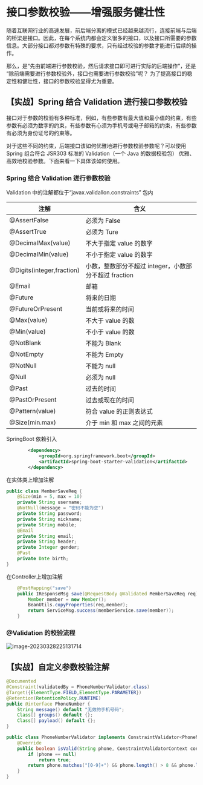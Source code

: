 # 接口参数校验——增强服务健壮性

随着互联网行业的高速发展，前后端分离的模式已经越来越流行，连接前端与后端的桥梁是接口。因此，在每个系统内都会定义很多的接口，以及接口所需要的参数信息。大部分接口都对参数有特殊的要求，只有经过校验的参数才能进行后续的操作。

那么，是“先由前端进行参数校验，然后请求接口即可进行实际的后端操作”，还是 “除前端需要进行参数校验外，接口也需要进行参数校验”呢？ 为了提高接口的稳定性和健壮性，接口的参数校验显得尤为重要。

## 【实战】Spring 结合 Validation 进行接口参数校验

接口对于参数的校验有多种标准，例如，有些参数有最大值和最小值的约束，有些参数有必须为数字的约束，有些参数有心须为手机号或电子邮箱的约束，有些参数有必须为身份证号的约束等。

对于这些不同的约束，后端接口该如何优雅地进行参数校验参数呢？可以使用 Spring 组合符合 JSR303 标准的 Validation（一个 Java 的数据校验包） 优雅、高效地校验参数。下面来看一下具体该如何使用。

### Spring 结合 Validation 迸行参数校验

Validation 中的注解都位于“javax.validallon.constraints” 包内

| 注解                      | 含义                                                  |
| ------------------------- | ----------------------------------------------------- |
| @AssertFalse              | 必须为 False                                          |
| @AssertTrue               | 必须为 Ture                                           |
| @DecimalMax(value)        | 不大于指定 value 的数字                               |
| @DecimalMin(value)        | 不小于指定 value 的数字                               |
| @Digits(integer,fraction) | 小数，整数部分不超过 integer，小数部分不超过 fraction |
| @Email                    | 邮箱                                                  |
| @Future                   | 将来的日期                                            |
| @FutureOrPresent          | 当前或将来的时间                                      |
| @Max(value)               | 不大于 value 的数                                     |
| @Min(value)               | 不小于 value 的数                                     |
| @NotBlank                 | 不能为 Blank                                          |
| @NotEmpty                 | 不能为 Empty                                          |
| @NotNull                  | 不能为 null                                           |
| @Null                     | 必须为 null                                           |
| @Past                     | 过去的时间                                            |
| @PastOrPresent            | 过去或现在的时间                                      |
| @Pattern(value)           | 符合 value 的正则表达式                               |
| @Size(min.max)            | 介于 min 和 max 之间的元素                            |

SpringBoot 依赖引入

```xml
        <dependency>
            <groupId>org.springframework.boot</groupId>
            <artifactId>spring-boot-starter-validation</artifactId>
        </dependency>
```

在实体类上增加注解

```java
public class MemberSaveReq {
    @Size(min = 5, max = 10)
    private String username;
    @NotNull(message = "密码不能为空")
    private String password;
    private String nickname;
    private String mobile;
    @Email
    private String email;
    private String header;
    private Integer gender;
    @Past
    private Date birth;
}
```

在Controller上增加注解

```java
    @PostMapping("save")
    public IResponseMsg save(@RequestBody @Validated MemberSaveReq req){
        Member member = new Member();
        BeanUtils.copyProperties(req,member);
        return ServiceMsg.success(memberService.save(member));
    }
```

### @Validation 的校验流程

![image-20230328225131714](https://cdn.jsdelivr.net/gh/stiflea/stiflea-img@main/dean/image-20230328225131714.png)

## 【实战】自定义参数校验注解

```java
@Documented
@Constraint(validatedBy = PhoneNumberValidator.class)
@Target({ElementType.FIELD,ElementType.PARAMETER})
@Retention(RetentionPolicy.RUNTIME)
public @interface PhoneNumber {
    String message() default "无效的手机号码";
    Class[] groups() default {};
    Class[] payload() default {};
}
```

```java
public class PhoneNumberValidator implements ConstraintValidator<PhoneNumber, String> {
    @Override
    public boolean isValid(String phone, ConstraintValidatorContext constraintValidatorContext) {
        if (phone == null)
            return true;
        return phone.matches("[0-9]+") && phone.length() > 8 && phone.length() < 14;
    }
}
```


